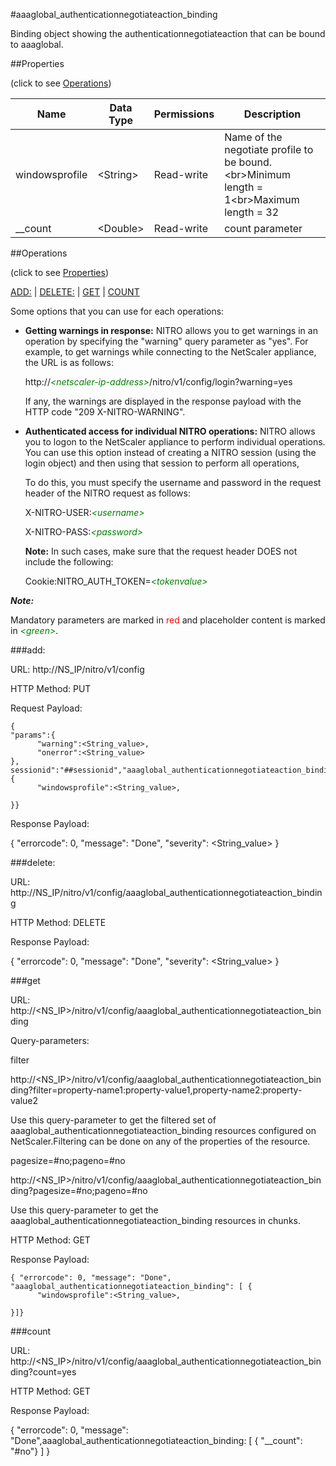 #aaaglobal_authenticationnegotiateaction_binding

Binding object showing the authenticationnegotiateaction that can be bound to aaaglobal.


##Properties 
<span>(click to see [Operations](#operations))</span>


<table><thead><tr><th>Name</th><th> Data Type</th><th> Permissions</th><th>Description</th></tr></thead><tbody><tr><td>windowsprofile</td><td>&lt;String></td><td>Read-write</td><td>Name of the negotiate profile to be bound.&lt;br>Minimum length = 1&lt;br>Maximum length = 32</td><tr><tr><td>__count</td><td>&lt;Double></td><td>Read-write</td><td>count parameter</td><tr></tbody></table>
##Operations 
<span>(click to see [Properties](#properties))</span>


[ADD:](#add:) | [DELETE:](#delete:) | [GET](#get) | [COUNT](#count)


Some options that you can use for each operations:
<ul><li><p><b>Getting warnings in response:</b> NITRO allows you to get warnings in an operation by specifying the "warning" query parameter as "yes". For example, to get warnings while connecting to the NetScaler appliance, the URL is as follows:</p><p>http://<span style="color:green;font-style:italic;">&lt;netscaler-ip-address&gt;</span>/nitro/v1/config/login?warning=yes</p><p>If any, the warnings are displayed in the response payload with the HTTP code "209 X-NITRO-WARNING".</p></li><li><p><b>Authenticated access for individual NITRO operations:</b> NITRO allows you to logon to the NetScaler appliance to perform individual operations. You can use this option instead of creating a NITRO session (using the login object) and then using that session to perform all operations,</p><p>To do this, you must specify the username and password in the request header of the NITRO request as follows:</p><p>X-NITRO-USER:<span style="color:green;font-style:italic;">&lt;username&gt;</span></p><p>X-NITRO-PASS:<span style="color:green;font-style:italic;">&lt;password&gt;</span></p><p><b>Note:</b> In such cases, make sure that the request header DOES not include the following:</p><p>Cookie:NITRO_AUTH_TOKEN=<span style="color:green;font-style:italic;">&lt;tokenvalue&gt;</span></p></li></ul>



***Note:*** 
Mandatory parameters are marked in <span style="color:#FF0000;">red</span> and placeholder content is marked in <span style="color:green;font-style:italic">&lt;green&gt;</span>.

###add:



URL: http://NS_IP/nitro/v1/config
HTTP Method: PUT
Request Payload: ```{"params":{      "warning":<String_value>,      "onerror":<String_value>},sessionid":"##sessionid","aaaglobal_authenticationnegotiateaction_binding":{      "windowsprofile":<String_value>,}}```
Response Payload: 
{ "errorcode": 0, "message": "Done", "severity": <String_value> }


###delete:



URL: http://NS_IP/nitro/v1/config/aaaglobal_authenticationnegotiateaction_binding
HTTP Method: DELETE
Response Payload: 
{ "errorcode": 0, "message": "Done", "severity": <String_value> }


###get



URL: http://&lt;NS_IP&gt;/nitro/v1/config/aaaglobal_authenticationnegotiateaction_binding
Query-parameters:
filter
http://&lt;NS_IP&gt;/nitro/v1/config/aaaglobal_authenticationnegotiateaction_binding?filter=property-name1:property-value1,property-name2:property-value2
Use this query-parameter to get the filtered set of aaaglobal_authenticationnegotiateaction_binding resources configured on NetScaler.Filtering can be done on any of the properties of the resource.


pagesize=#no;pageno=#no
http://&lt;NS_IP&gt;/nitro/v1/config/aaaglobal_authenticationnegotiateaction_binding?pagesize=#no;pageno=#no
Use this query-parameter to get the aaaglobal_authenticationnegotiateaction_binding resources in chunks.



HTTP Method: GET
Response Payload: ```{ "errorcode": 0, "message": "Done", "aaaglobal_authenticationnegotiateaction_binding": [ {      "windowsprofile":<String_value>,}]}```



###count



URL: http://&lt;NS_IP&gt;/nitro/v1/config/aaaglobal_authenticationnegotiateaction_binding?count=yes
HTTP Method: GET
Response Payload: 
{ "errorcode": 0, "message": "Done",aaaglobal_authenticationnegotiateaction_binding: [ { "__count": "#no"} ] }


